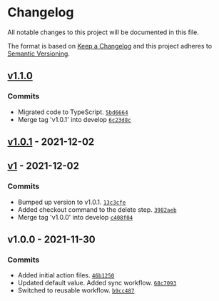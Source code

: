 # Changelog

All notable changes to this project will be documented in this file.

The format is based on [Keep a Changelog](https://keepachangelog.com/en/1.0.0/)
and this project adheres to [Semantic Versioning](https://semver.org/spec/v2.0.0.html).

## [v1.1.0](https://github.com/ecmwf-actions/sync-repository/compare/v1.0.1...v1.1.0)

### Commits

- Migrated code to TypeScript. [`5bd6664`](https://github.com/ecmwf-actions/sync-repository/commit/5bd66641308d40c7d8def867aeadc11da265bfcb)
- Merge tag 'v1.0.1' into develop [`6c23d8c`](https://github.com/ecmwf-actions/sync-repository/commit/6c23d8cf830d7b40d0b4d7efa44529fed5584b5a)

## [v1.0.1](https://github.com/ecmwf-actions/sync-repository/compare/v1...v1.0.1) - 2021-12-02

## [v1](https://github.com/ecmwf-actions/sync-repository/compare/v1.0.0...v1) - 2021-12-02

### Commits

- Bumped up version to v1.0.1. [`13c3cfe`](https://github.com/ecmwf-actions/sync-repository/commit/13c3cfeda5a03a99b0209a47d9b5969afbe62239)
- Added checkout command to the delete step. [`3982aeb`](https://github.com/ecmwf-actions/sync-repository/commit/3982aeb2b9e454ea428af20670edaac151d3f347)
- Merge tag 'v1.0.0' into develop [`c408f04`](https://github.com/ecmwf-actions/sync-repository/commit/c408f047c9c95530fed9959bcac1d8c7b904d7da)

## v1.0.0 - 2021-11-30

### Commits

- Added initial action files. [`46b1250`](https://github.com/ecmwf-actions/sync-repository/commit/46b12509052bcef27a044afdd7cfe73bc831af7d)
- Updated default value. Added sync workflow. [`68c7093`](https://github.com/ecmwf-actions/sync-repository/commit/68c7093bcdded7002a1ce7558f29bab77440928f)
- Switched to reusable workflow. [`b9cc487`](https://github.com/ecmwf-actions/sync-repository/commit/b9cc4877f8d546b2c3e7d7b66cb0182d95f1a74c)

